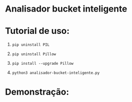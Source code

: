 # Analisador bucket inteligente

# Tutorial de uso:

1) `pip uninstall PIL`

2) `pip uninstall Pillow`

3) `pip install --upgrade Pillow`

4) `python3 analisador-bucket-inteligente.py`

# Demonstração:

